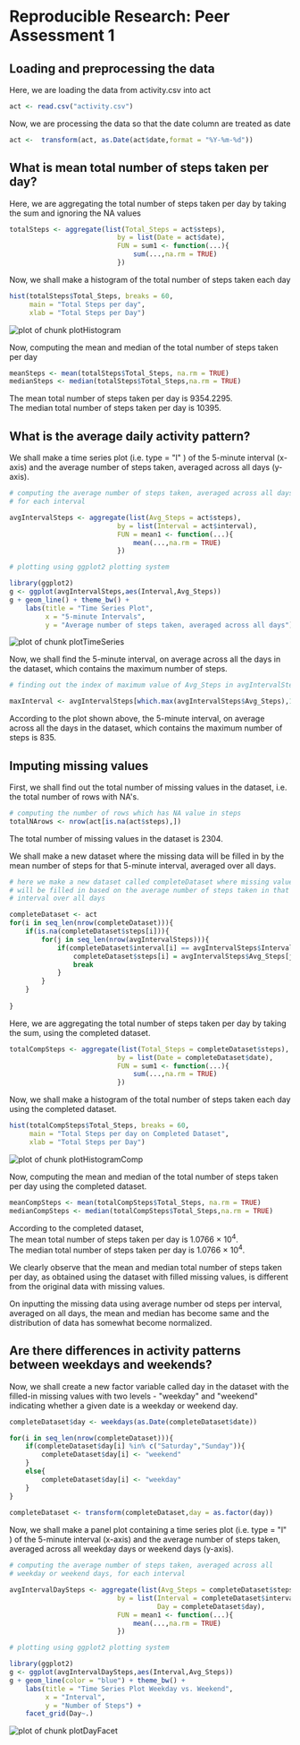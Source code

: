 # Reproducible Research: Peer Assessment 1


## Loading and preprocessing the data

Here, we are loading the data from activity.csv into act


```r
act <- read.csv("activity.csv")
```

Now, we are processing the data so that the date column are treated as date


```r
act <-  transform(act, as.Date(act$date,format = "%Y-%m-%d"))
```

## What is mean total number of steps taken per day?

Here, we are aggregating the total number of steps taken per day by 
taking the sum and ignoring the NA values


```r
totalSteps <- aggregate(list(Total_Steps = act$steps), 
                           by = list(Date = act$date), 
                           FUN = sum1 <- function(...){
                               sum(...,na.rm = TRUE)
                           })
```

Now, we shall make a histogram of the total number of steps taken each day


```r
hist(totalSteps$Total_Steps, breaks = 60,
     main = "Total Steps per day", 
     xlab = "Total Steps per Day")
```

![plot of chunk plotHistogram](figure/plotHistogram.png) 

Now, computing the mean and median of the total number of steps taken per day


```r
meanSteps <- mean(totalSteps$Total_Steps, na.rm = TRUE)
medianSteps <- median(totalSteps$Total_Steps,na.rm = TRUE)
```

The mean total number of steps taken per day is 9354.2295.  
The median total number of steps taken per day is 10395.

## What is the average daily activity pattern?

We shall make a time series plot (i.e.  type = "l" ) of the 5-minute 
interval (x-axis) and the average number of steps taken, averaged 
across all days (y-axis).


```r
# computing the average number of steps taken, averaged across all days, 
# for each interval

avgIntervalSteps <- aggregate(list(Avg_Steps = act$steps), 
                           by = list(Interval = act$interval), 
                           FUN = mean1 <- function(...){
                               mean(...,na.rm = TRUE)
                           })

# plotting using ggplot2 plotting system

library(ggplot2)
g <- ggplot(avgIntervalSteps,aes(Interval,Avg_Steps))
g + geom_line() + theme_bw() + 
    labs(title = "Time Series Plot", 
         x = "5-minute Intervals", 
         y = "Average number of steps taken, averaged across all days")
```

![plot of chunk plotTimeSeries](figure/plotTimeSeries.png) 

Now, we shall find the 5-minute interval, on average across all the days in the dataset, which contains the maximum number of steps.


```r
# finding out the index of maximum value of Avg_Steps in avgIntervalSteps and using this to get the value of Interval

maxInterval <- avgIntervalSteps[which.max(avgIntervalSteps$Avg_Steps),1]
```

According to the plot shown above, the 5-minute interval, on average across all the days in the dataset, which contains the maximum number of steps is 835.

## Imputing missing values

First, we shall find out the total number of missing values in the dataset, i.e.
the total number of rows with NA's.


```r
# computing the number of rows which has NA value in steps
totalNArows <- nrow(act[is.na(act$steps),])
```

The total number of missing values in the dataset is 2304.  
  
We shall make a new dataset where the missing data will be filled in by the mean number of steps for that 5-minute interval, averaged over all days. 



```r
# here we make a new dataset called completeDataset where missing values 
# will be filled in based on the average number of steps taken in that 
# interval over all days

completeDataset <- act
for(i in seq_len(nrow(completeDataset))){
    if(is.na(completeDataset$steps[i])){
        for(j in seq_len(nrow(avgIntervalSteps))){
            if(completeDataset$interval[i] == avgIntervalSteps$Interval[j]){
                completeDataset$steps[i] = avgIntervalSteps$Avg_Steps[j]
                break
            }
        }
    }
        
}
```

Here, we are aggregating the total number of steps taken per day by 
taking the sum, using the completed dataset.


```r
totalCompSteps <- aggregate(list(Total_Steps = completeDataset$steps), 
                           by = list(Date = completeDataset$date), 
                           FUN = sum1 <- function(...){
                               sum(...,na.rm = TRUE)
                           })
```

Now, we shall make a histogram of the total number of steps taken each day using the completed dataset.


```r
hist(totalCompSteps$Total_Steps, breaks = 60,
     main = "Total Steps per day on Completed Dataset", 
     xlab = "Total Steps per Day")
```

![plot of chunk plotHistogramComp](figure/plotHistogramComp.png) 

Now, computing the mean and median of the total number of steps taken per day using the completed dataset.


```r
meanCompSteps <- mean(totalCompSteps$Total_Steps, na.rm = TRUE)
medianCompSteps <- median(totalCompSteps$Total_Steps,na.rm = TRUE)
```

According to the completed dataset,  
The mean total number of steps taken per day is 1.0766 &times; 10<sup>4</sup>.  
The median total number of steps taken per day is 1.0766 &times; 10<sup>4</sup>.  
  
We clearly observe that the mean and median total number of steps taken per day, as obtained using the dataset with filled missing values, is different from the original data with missing values.  
  
On inputting the missing data using average number od steps per interval, averaged on all days, the mean and median has become same and the distribution of data has somewhat become normalized.

## Are there differences in activity patterns between weekdays and weekends?

Now, we shall create a new factor variable called day in the dataset with the filled-in missing values with two levels - "weekday" and "weekend" indicating 
whether a given date is a weekday or weekend day.


```r
completeDataset$day <- weekdays(as.Date(completeDataset$date))

for(i in seq_len(nrow(completeDataset))){
    if(completeDataset$day[i] %in% c("Saturday","Sunday")){
        completeDataset$day[i] <- "weekend"
    }    
    else{
        completeDataset$day[i] <- "weekday"
    }
}
    
completeDataset <- transform(completeDataset,day = as.factor(day))    
```

Now, we shall make a panel plot containing a time series plot (i.e.  type = "l" ) of the 5-minute interval (x-axis) and the average number of steps taken, averaged across all weekday days or weekend days (y-axis).


```r
# computing the average number of steps taken, averaged across all 
# weekday or weekend days, for each interval

avgIntervalDaySteps <- aggregate(list(Avg_Steps = completeDataset$steps), 
                           by = list(Interval = completeDataset$interval,
                                     Day = completeDataset$day), 
                           FUN = mean1 <- function(...){
                               mean(...,na.rm = TRUE)
                           })

# plotting using ggplot2 plotting system

library(ggplot2)
g <- ggplot(avgIntervalDaySteps,aes(Interval,Avg_Steps))
g + geom_line(color = "blue") + theme_bw() + 
    labs(title = "Time Series Plot Weekday vs. Weekend", 
         x = "Interval", 
         y = "Number of Steps") + 
    facet_grid(Day~.)
```

![plot of chunk plotDayFacet](figure/plotDayFacet.png) 
